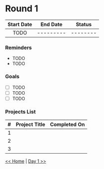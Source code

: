 # Round 1

| Start Date | End Date  |  Status  |
| :--------: | :-------: | :------: |
|    TODO    | --------- | -------- |

### Reminders

- TODO
- TODO

### Goals

- [ ] TODO
- [ ] TODO
- [ ] TODO

### Projects List

|  #  | Project Title | Completed On |
| :-: | :-----------: | :----------: |
|  1  |               |              |
|  2  |               |              |
|  3  |               |              |

[<< Home](../README.md) | [Day 1 >>](day001.md)
